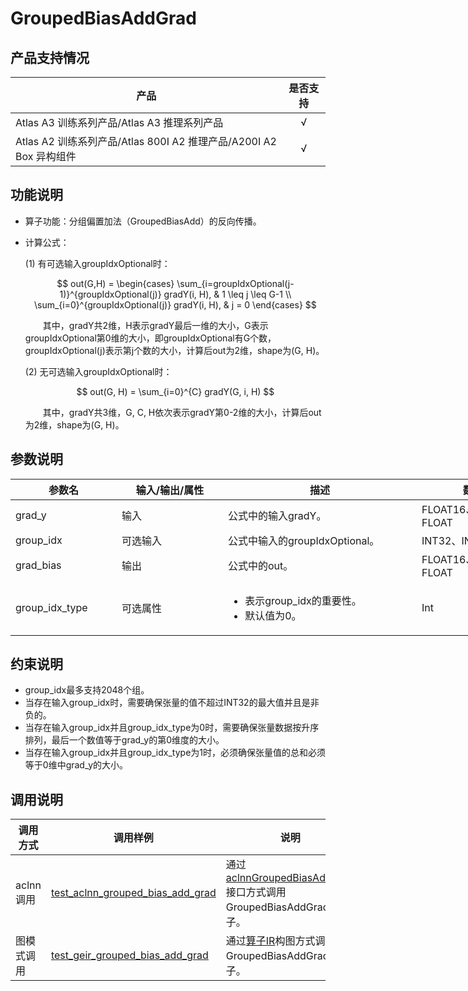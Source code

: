 # GroupedBiasAddGrad

##  产品支持情况

| 产品 | 是否支持 |
| ---- | :----:|
|Atlas A3 训练系列产品/Atlas A3 推理系列产品|√|
|Atlas A2 训练系列产品/Atlas 800I A2 推理产品/A200I A2 Box 异构组件|√|

## 功能说明

- 算子功能：分组偏置加法（GroupedBiasAdd）的反向传播。

- 计算公式：

  (1) 有可选输入groupIdxOptional时：

  $$
  out(G,H) = \begin{cases} \sum_{i=groupIdxOptional(j-1)}^{groupIdxOptional(j)}  gradY(i, H), & 1 \leq j \leq G-1 \\  \sum_{i=0}^{groupIdxOptional(j)}  gradY(i, H), & j = 0 \end{cases}
  $$

  &emsp;&emsp;其中，gradY共2维，H表示gradY最后一维的大小，G表示groupIdxOptional第0维的大小，即groupIdxOptional有G个数，groupIdxOptional(j)表示第j个数的大小，计算后out为2维，shape为(G, H)。

  (2) 无可选输入groupIdxOptional时：

  $$
  out(G, H) = \sum_{i=0}^{C} gradY(G, i, H)
  $$

  &emsp;&emsp;其中，gradY共3维，G, C, H依次表示gradY第0-2维的大小，计算后out为2维，shape为(G, H)。

## 参数说明

<table style="undefined;table-layout: fixed; width: 1576px"><colgroup>
  <col style="width: 170px">
  <col style="width: 170px">
  <col style="width: 310px">
  <col style="width: 212px">
  <col style="width: 100px">
  </colgroup>
  <thead>
    <tr>
      <th>参数名</th>
      <th>输入/输出/属性</th>
      <th>描述</th>
      <th>数据类型</th>
      <th>数据格式</th>
    </tr></thead>
  <tbody>
    <tr>
      <td>grad_y</td>
      <td>输入</td>
      <td>公式中的输入gradY。</td>
      <td>FLOAT16、BFLOAT16、FLOAT</td>
      <td>ND</td>
    </tr>
    <tr>
      <td>group_idx</td>
      <td>可选输入</td>
      <td>公式中输入的groupIdxOptional。</td>
      <td>INT32、INT64</td>
      <td>ND</td>
    </tr>
    <tr>
      <td>grad_bias</td>
      <td>输出</td>
      <td>公式中的out。</td>
      <td>FLOAT16、BFLOAT16、FLOAT</td>
      <td>ND</td>
    </tr>
    <tr>
      <td>group_idx_type</td>
      <td>可选属性</td>
      <td><ul><li>表示group_idx的重要性。</li><li>默认值为0。</li></td>
      <td>Int</td>
      <td>-</td>
    </tr>
  </tbody></table>

## 约束说明

- group_idx最多支持2048个组。
- 当存在输入group_idx时，需要确保张量的值不超过INT32的最大值并且是非负的。
- 当存在输入group_idx并且group_idx_type为0时，需要确保张量数据按升序排列，最后一个数值等于grad_y的第0维度的大小。
- 当存在输入group_idx并且group_idx_type为1时，必须确保张量值的总和必须等于0维中grad_y的大小。

## 调用说明

| 调用方式 | 调用样例                                                                   | 说明                                                           |
|--------------|------------------------------------------------------------------------|--------------------------------------------------------------|
| aclnn调用 | [test_aclnn_grouped_bias_add_grad](./examples/test_aclnn_grouped_bias_add_grad.cpp) | 通过[aclnnGroupedBiasAddGrad](./docs/aclnnGroupedBiasAddGrad.md)接口方式调用GroupedBiasAddGrad算子。 |
| 图模式调用 | [test_geir_grouped_bias_add_grad](./examples/test_geir_grouped_bias_add_grad.cpp)   | 通过[算子IR](./op_graph/grouped_bias_add_grad_proto.h)构图方式调用GroupedBiasAddGrad算子。 |
